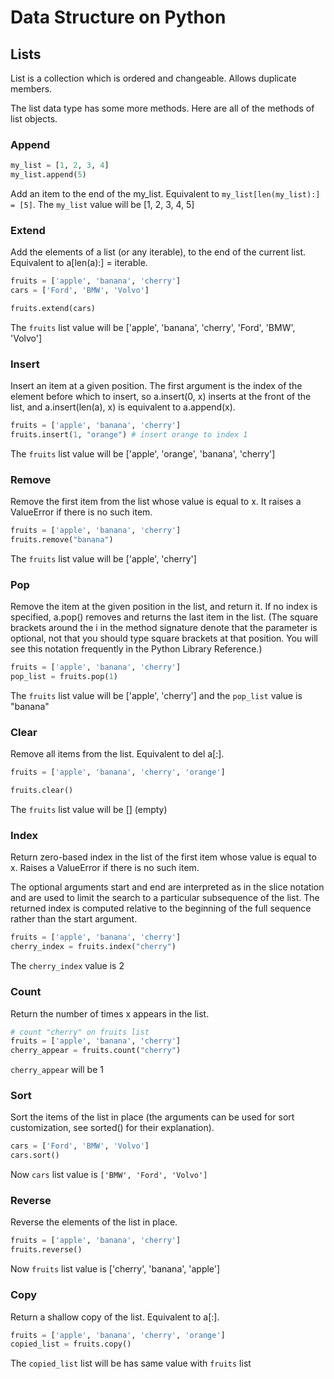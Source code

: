 # Data Structure on Python
## Lists
List is a collection which is ordered and changeable. Allows duplicate members.

The list data type has some more methods. Here are all of the methods of list objects.
### Append
```python
my_list = [1, 2, 3, 4]
my_list.append(5)
```
Add an item to the end of the my_list. Equivalent to `my_list[len(my_list):] = [5]`.
The `my_list` value will be [1, 2, 3, 4, 5]

### Extend
Add the elements of a list (or any iterable), to the end of the current list. Equivalent to a[len(a):] = iterable.
```python
fruits = ['apple', 'banana', 'cherry']
cars = ['Ford', 'BMW', 'Volvo']

fruits.extend(cars)
```
The `fruits` list value will be ['apple', 'banana', 'cherry', 'Ford', 'BMW', 'Volvo']

### Insert
Insert an item at a given position. The first argument is the index of the element before which to insert, so a.insert(0, x) inserts at the front of the list, and a.insert(len(a), x) is equivalent to a.append(x).

```python
fruits = ['apple', 'banana', 'cherry']
fruits.insert(1, "orange") # insert orange to index 1
```

The `fruits` list value will be ['apple', 'orange', 'banana', 'cherry']

### Remove
Remove the first item from the list whose value is equal to x. It raises a ValueError if there is no such item.
```python
fruits = ['apple', 'banana', 'cherry']
fruits.remove("banana")
```
The `fruits` list value will be ['apple', 'cherry']

### Pop
Remove the item at the given position in the list, and return it. If no index is specified, a.pop() removes and returns the last item in the list. (The square brackets around the i in the method signature denote that the parameter is optional, not that you should type square brackets at that position. You will see this notation frequently in the Python Library Reference.)

```python
fruits = ['apple', 'banana', 'cherry']
pop_list = fruits.pop(1)
```
The `fruits` list value will be ['apple', 'cherry'] and the `pop_list` value is "banana"

### Clear
Remove all items from the list. Equivalent to del a[:].

```python
fruits = ['apple', 'banana', 'cherry', 'orange']

fruits.clear()
```
The `fruits` list value will be [] (empty)

### Index
Return zero-based index in the list of the first item whose value is equal to x. Raises a ValueError if there is no such item.

The optional arguments start and end are interpreted as in the slice notation and are used to limit the search to a particular subsequence of the list. The returned index is computed relative to the beginning of the full sequence rather than the start argument.

```python
fruits = ['apple', 'banana', 'cherry']
cherry_index = fruits.index("cherry")
```
The `cherry_index` value is 2

### Count
Return the number of times x appears in the list.

```python
# count "cherry" on fruits list
fruits = ['apple', 'banana', 'cherry']
cherry_appear = fruits.count("cherry")
```
`cherry_appear` will be 1

### Sort
Sort the items of the list in place (the arguments can be used for sort customization, see sorted() for their explanation).
```python
cars = ['Ford', 'BMW', 'Volvo']
cars.sort()
```
Now `cars` list value is `['BMW', 'Ford', 'Volvo']`

### Reverse
Reverse the elements of the list in place.

```python
fruits = ['apple', 'banana', 'cherry']
fruits.reverse()
```
Now `fruits` list value is ['cherry', 'banana', 'apple']

### Copy
Return a shallow copy of the list. Equivalent to a[:].
```python
fruits = ['apple', 'banana', 'cherry', 'orange']
copied_list = fruits.copy()
```

The `copied_list` list will be has same value with `fruits` list